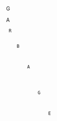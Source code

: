G
  
  
  A

  
  
     R
     
     
        B
            
            
            
            A
            
            
               
               
                G
                
                
                
                    E
